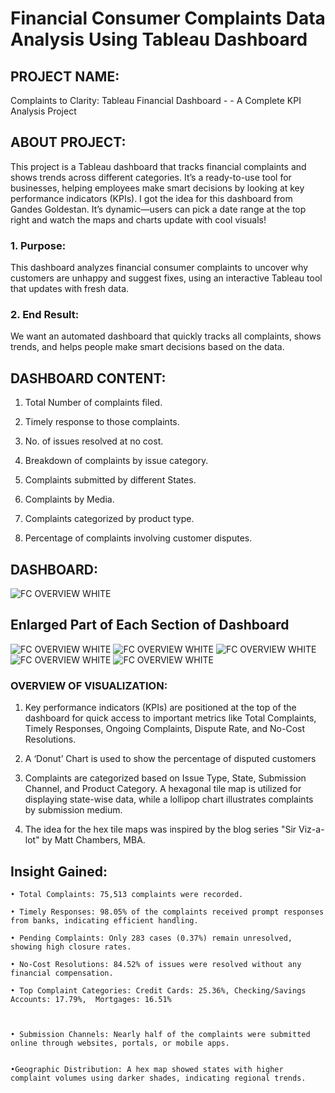 # Financial Consumer Complaints Data Analysis Using Tableau Dashboard



## PROJECT NAME:

Complaints to Clarity: Tableau Financial Dashboard - - A Complete KPI Analysis Project

## ABOUT PROJECT:

This project is a Tableau dashboard that tracks financial complaints and shows trends across different categories. It’s a ready-to-use tool for businesses, helping employees make smart decisions by looking at key performance indicators (KPIs). I got the idea for this dashboard from Gandes Goldestan. It’s dynamic—users can pick a date range at the top right and watch the maps and charts update with cool visuals!



###  1. Purpose: 
This dashboard analyzes financial consumer complaints to uncover why customers are unhappy and suggest fixes, using an interactive Tableau tool that updates with fresh data.

   
### 2. End Result:
We want an automated dashboard that quickly tracks all complaints, shows trends, and helps people make smart decisions based on the data.
  
  
## DASHBOARD CONTENT:

   1. Total Number of complaints filed.

   2. Timely response to those complaints.

   3. No. of issues resolved at no cost.

   4. Breakdown of complaints by issue category.

   5. Complaints submitted by different States.

   6. Complaints by Media.

   7. Complaints categorized by product type.

   8. Percentage of complaints involving customer disputes.

## DASHBOARD:

![FC OVERVIEW WHITE](https://drive.google.com/file/d/1WqXWbCCWcto4hc7CC4OAEbabdTnFrPSV/view?usp=drive_link)

## Enlarged Part of Each Section of Dashboard
![FC OVERVIEW WHITE](https://drive.google.com/file/d/1jkNiXp5HEYOQS6U_KRNGEXrrHNDUalgU/view?usp=drive_link)
![FC OVERVIEW WHITE](https://drive.google.com/file/d/1Qa5owVUYYA6OgMMLFv8VDxokkt4_zwWG/view?usp=drive_link)
![FC OVERVIEW WHITE](https://drive.google.com/file/d/1lg9ZpT9sJIFpxn8GyCyfkzKRCU3epcii/view?usp=drive_link)
![FC OVERVIEW WHITE](https://drive.google.com/file/d/1q7-wVCxLbUyfVYYzo_AYKcPxkge1sUnD/view?usp=drive_link)
![FC OVERVIEW WHITE](https://drive.google.com/file/d/1yNlfu5f2bbZaVDywNmm_odEV_b89U7q2/view?usp=drive_link)


### OVERVIEW OF VISUALIZATION:

   1) Key performance indicators (KPIs) are positioned at the top of the dashboard for quick access to important metrics like Total Complaints, Timely Responses, Ongoing Complaints, Dispute Rate, and No-Cost Resolutions.

   2) A ‘Donut’ Chart is used to show the percentage of disputed customers

   3) Complaints are categorized based on Issue Type, State, Submission Channel, and Product Category. A hexagonal tile map is utilized for displaying state-wise data, while a lollipop chart illustrates complaints by submission medium.

   4) The idea for the hex tile maps was inspired by the blog series "Sir Viz-a-lot" by Matt Chambers, MBA.

## Insight Gained:

  

    • Total Complaints: 75,513 complaints were recorded.
   
    • Timely Responses: 98.05% of the complaints received prompt responses from banks, indicating efficient handling.
   
    • Pending Complaints: Only 283 cases (0.37%) remain unresolved, showing high closure rates.
   
    • No-Cost Resolutions: 84.52% of issues were resolved without any financial compensation.

    • Top Complaint Categories: Credit Cards: 25.36%, Checking/Savings Accounts: 17.79%,  Mortgages: 16.51%
   
     
   
    • Submission Channels: Nearly half of the complaints were submitted online through websites, portals, or mobile apps.
   
   
    •Geographic Distribution: A hex map showed states with higher complaint volumes using darker shades, indicating regional trends.
